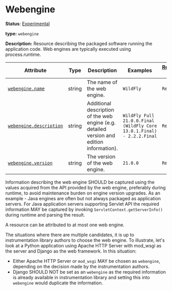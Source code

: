 # Webengine

**Status**: [Experimental][DocumentStatus]

**type:** `webengine`

**Description:** Resource describing the packaged software running the application code. Web engines are typically executed using process.runtime.

<!-- semconv webengine_resource -->
<!-- NOTE: THIS TEXT IS AUTOGENERATED. DO NOT EDIT BY HAND. -->
<!-- see templates/registry/markdown/snippet.md.j2 -->
<!-- prettier-ignore-start -->
<!-- markdownlint-disable -->

| Attribute  | Type | Description  | Examples  | [Requirement Level](https://opentelemetry.io/docs/specs/semconv/general/attribute-requirement-level/) | Stability |
|---|---|---|---|---|---|
| [`webengine.name`](/docs/attributes-registry/webengine.md) | string | The name of the web engine. | `WildFly` | `Required` | ![Experimental](https://img.shields.io/badge/-experimental-blue) |
| [`webengine.description`](/docs/attributes-registry/webengine.md) | string | Additional description of the web engine (e.g. detailed version and edition information). | `WildFly Full 21.0.0.Final (WildFly Core 13.0.1.Final) - 2.2.2.Final` | `Recommended` | ![Experimental](https://img.shields.io/badge/-experimental-blue) |
| [`webengine.version`](/docs/attributes-registry/webengine.md) | string | The version of the web engine. | `21.0.0` | `Recommended` | ![Experimental](https://img.shields.io/badge/-experimental-blue) |

<!-- markdownlint-enable -->
<!-- prettier-ignore-end -->
<!-- END AUTOGENERATED TEXT -->
<!-- endsemconv -->

Information describing the web engine SHOULD be captured using the values acquired from the API provided by the web engine, preferably during runtime, to avoid maintenance burden on engine version upgrades. As an example - Java engines are often but not always packaged as application servers. For Java application servers supporting Servlet API the required information MAY be captured by invoking `ServletContext.getServerInfo()` during runtime and parsing the result.

A resource can be attributed to at most one web engine.

The situations where there are multiple candidates, it is up to instrumentation library authors to choose the web engine. To illustrate, let's look at a Python application using Apache HTTP Server with mod_wsgi as the server and Django as the web framework. In this situation:

* Either Apache HTTP Server or `mod_wsgi` MAY be chosen as `webengine`, depending on the decision made by the instrumentation authors.
* Django SHOULD NOT be set as an `webengine` as the required information is already available in instrumentation library and setting this into `webengine` would duplicate the information.

[DocumentStatus]: https://github.com/open-telemetry/opentelemetry-specification/tree/v1.31.0/specification/document-status.md
